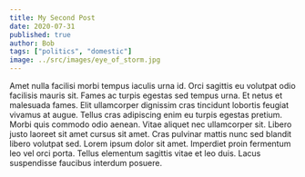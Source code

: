 ```yaml
---
title: My Second Post
date: 2020-07-31
published: true
author: Bob
tags: ["politics", "domestic"]
image: ../src/images/eye_of_storm.jpg
---
```


Amet nulla facilisi morbi tempus iaculis urna id. Orci sagittis eu volutpat odio facilisis mauris sit. Fames ac turpis egestas sed tempus urna. Et netus et malesuada fames. Elit ullamcorper dignissim cras tincidunt lobortis feugiat vivamus at augue. Tellus cras adipiscing enim eu turpis egestas pretium. Morbi quis commodo odio aenean. Vitae aliquet nec ullamcorper sit. Libero justo laoreet sit amet cursus sit amet. Cras pulvinar mattis nunc sed blandit libero volutpat sed. Lorem ipsum dolor sit amet. Imperdiet proin fermentum leo vel orci porta. Tellus elementum sagittis vitae et leo duis. Lacus suspendisse faucibus interdum posuere.

